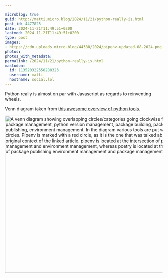 ```yaml
---

microblog: true
guid: http://matti.micro.blog/2024/11/21/python-really-is.html
post_id: 4477825
date: 2024-11-21T11:49:51+0200
lastmod: 2024-11-21T11:49:51+0200
type: post
images:
- https://cdn.uploads.micro.blog/44388/2024/pipenv-updated-08-2024.png
photos:
photos_with_metadata:
permalink: /2024/11/21/python-really-is.html
mastodon:
  id: 113520322558288323
  username: matti
  hostname: social.lol
---
```

Python really is almost on par with Javascript as regards to reinventing wheels.

Venn diagram taken from [this awesome overview of python tools](https://alpopkes.com/posts/python/packaging_tools/).

<img src="/media/uploads/2024/pipenv-updated-08-2024.png" alt="A venn diagram showing overlapping circles/categories going clockwise from the top: package management, python version management, package building, package publishing, environment management. In the diagram various tools are put within the circles. Pipenv is marked with a red circle, as it is the one that was talked about in the original context of the linked article. pipenv is located at the intersection of package management and environment management, whereas poetry is located at the intersection of package publishing environment management and package management." width="600" height="501" />
